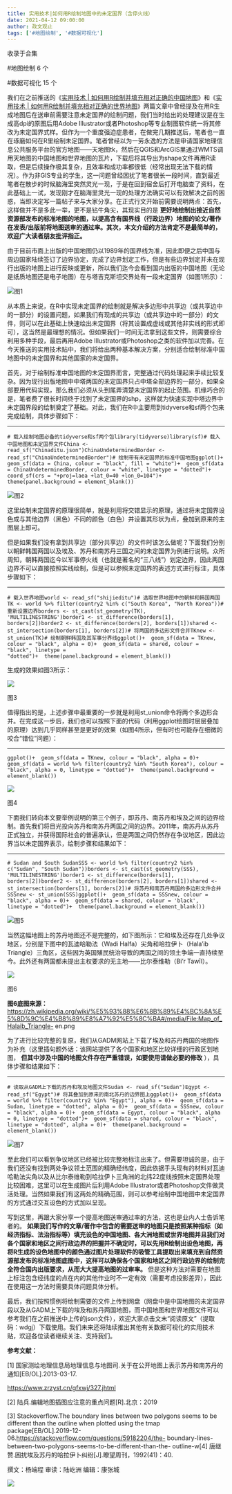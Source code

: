 ```yaml
---
title: 实用技术|如何用R绘制地图中的未定国界（含停火线）
date: 2021-04-12 09:00:00
author: 政文观止
tags: ['#地图绘制', '#数据可视化']
---
```



收录于合集

#地图绘制 6 个

#数据可视化 15 个

我们在之前推送的《[实用技术 |
如何用R绘制并填充相对正确的中国地图](http://mp.weixin.qq.com/s?__biz=MzI5ODY0MTQ1OA==&mid=2247488841&idx=1&sn=e160998fbc3b1ed3aab291c1114dcc27&chksm=eca3e414dbd46d028588f39940203e0beb4da7fe263ed9d589f40fd43a435402cf2ef0d648e5&scene=21#wechat_redirect)》和《[实用技术
|
如何用R绘制并填充相对正确的世界地图](http://mp.weixin.qq.com/s?__biz=MzI5ODY0MTQ1OA==&mid=2247488243&idx=1&sn=1934769d74dff81e24a07b12688c27cb&chksm=eca3e3aedbd46ab8fdb72def06ae5af91ebaa0866f87a0bcf662693270eab5360a554a6a1d0a&scene=21#wechat_redirect)》两篇文章中曾经提及在用R生成地图后在送审前需要注意未定国界的绘制问题，我们当时给出的处理建议是在生成高dpi的原图后用Adobe
Illustrator或者Photoshop等专业制图软件统一将其修改为未定国界式样。但作为一个重度强迫症患者，在做完几期推送后，笔者也一直在琢磨如何在R里绘制未定国界。笔者曾经以为一劳永逸的方法是申请国家地理信息公共服务平台的官方地图——天地图tk，然后在QGIS和ArcGIS里通过WMTS调用天地图的中国地图和世界地图的瓦片，下载后将其导出为shape文件再用R读取，但是后续操作极其复杂，且效率和成功率都很低（经常出现无法下载的情况）。作为非GIS专业的学生，这一问题曾经困扰了笔者很长一段时间，直到最近笔者在散步的时候脑海里突然灵光一现，于是在回到宿舍后打开电脑查了资料，在此基础上一试，发现刚才在脑海里灵光一现的处理方法确实可以有效解决之前的困惑，当即决定写一篇帖子来与大家分享。在正式行文开始前需要说明两点：首先，这样做并不是多此一举，更不是钻牛角尖，其现实目的是
**更好地绘制出接近自然资源部发布的标准地图的地图，以提高含有国界线（行政边界）地图的论文/著作在发表/出版前将地图送审的通过率。其次，本文介绍的方法肯定不是最简单的，欢迎广大读者朋友批评指正。**

  

由于目前市面上出版的中国地图仍以1989年的国界线为准，因此即便之后中国与周边国家陆续签订了边界协定，完成了边界划定工作，但是有些边界划定并未在现行出版的地图上进行反映或更新，所以我们迄今会看到国内出版的中国地图（无论是纸质地图还是电子地图）在与塔吉克斯坦交界处有一段未定国界（如图1所示）：

![](/images/140/2.png)图1

从本质上来说，在R中实现未定国界的绘制就是解决多边形中共享边（或共享边中的一部分）的设置问题，如果我们有现成的共享边（或共享边中的一部分）的文件，则可以在此基础上快速绘出未定国界（将其设置成虚线或其他非实线的形式即可），这当然是最理想的情况。但如果我们一时间无法拿到这些文件，则需要综合利用多种手段，最后再用Adobe
Illustrator或Photoshop之类的软件加以完善。在今天推送的实用技术贴中，我们将给出两种基本解决方案，分别适合绘制标准中国地图中的未定国界和其他国家的未定国界。  

  

首先，对于绘制标准中国地图的未定国界而言，完整通过代码处理起来手续比较复杂。因为现行出版地图中中塔两国的未定国界只占中塔全部边界的一部分，如果全部要用代码实现，那么我们必须从头到尾弄清楚未定国界的起止范围。机缘巧合的是，笔者费了很长时间终于找到了未定国界的shp，这样就为快速实现中塔边界中未定国界段的绘制奠定了基础。对此，我们在R中主要用到tidyverse和sf两个包来完成绘制，具体步骤如下：

  *   *   *   *   *   *   *   *   *   *   *   * 

    
    
    # 载入绘制地图必备的tidyverse和sf两个包library(tidyverse)library(sf)# 载入中国地图和未定国界文件China <- read_sf("Chinaditu.json")ChinaUndeterminedBorder <- read_sf("ChinaUndeterminedBorder")# 绘制带有未定国界的标准中国地图ggplot()+  geom_sf(data = China, colour = "black", fill = "white")+  geom_sf(data = ChinaUndeterminedBorder, colour = "white", linetype = "dotted")+  coord_sf(crs = "+proj=laea +lat_0=40 +lon_0=104")+  theme(panel.background = element_blank())

![](/images/140/3.png)图2

这里绘制未定国界的原理很简单，就是利用将交错显示的原理，通过将未定国界设色成与其他边界（黑色）不同的颜色（白色）并设置其形状为点，叠加到原来的主图层上即可。

  

但是如果我们没有拿到共享边（部分共享边）的文件时该怎么做呢？下面我们分别以朝鲜韩国两国以及埃及、苏丹和南苏丹三国之间的未定国界为例进行说明。众所周知，朝韩两国迄今以军事停火线（也就是著名的“三八线”）划定边界，因此两国边界不可以直接按照实线绘制，但是可以参照未定国界的表述方式进行标注，具体步骤如下：

  *   *   *   *   *   *   *   *   *   *   *   *   *   *   *   * 

    
    
    # 载入世界地图world <- read_sf("shijieditu")# 选取世界地图中的朝鲜和韩国两国TK <- world %>% filter(country2 %in% c("South Korea", "North Korea"))# 重新设置边界borders <- st_cast(st_geometry(TK), 'MULTILINESTRING')border1 <- st_difference(borders[1], borders[2])border2 <- st_difference(borders[2], borders[1])shared <- st_intersection(borders[1], borders[2])# 将两国的多边形文件合并TKnew <- st_union(TK)# 绘制朝鲜韩国及其军事分界线ggplot()+  geom_sf(data = TKnew, colour = "black", alpha = 0)+  geom_sf(data = shared, colour = "black", linetype = "dotted")+  theme(panel.background = element_blank())

生成的效果如图3所示：  

![](/images/140/4.png)

图3

  

值得指出的是，上述步骤中最重要的一步就是利用st_union命令将两个多边形合并。在完成这一步后，我们也可以按照下面的代码（利用ggplot绘图时层层叠加的原理）达到几乎同样甚至是更好的效果（如图4所示，但有时也可能存在细微的咬合“错位”问题）：

  *   *   *   * 

    
    
    ggplot()+  geom_sf(data = TKnew, colour = "black", alpha = 0)+  geom_sf(data = world %>% filter(country2 %in% "South Korea"), colour = "black", alpha = 0, linetype = "dotted")+  theme(panel.background = element_blank())

![](/images/140/5.png)

图4  

  

下面我们转向本文要举例说明的第三个例子，即苏丹、南苏丹和埃及之间的边界绘制。首先我们将目光投向苏丹和南苏丹两国之间的边界。2011年，南苏丹从苏丹正式独立，并获得国际社会的普遍承认，但是两国之间仍然存在争议地区，因此边界当以未定国界表示，绘制步骤和结果如下：

  *   *   *   *   *   *   *   *   *   *   *   * 

    
    
    # Sudan and South SudanSSS <- world %>% filter(country2 %in% c("Sudan", "South Sudan"))borders <- st_cast(st_geometry(SSS), 'MULTILINESTRING')border1 <- st_difference(borders[1], borders[2])border2 <- st_difference(borders[2], borders[1])shared <- st_intersection(borders[1], borders[2])# 将苏丹和南苏丹两国的多边形文件合并SSSnew <- st_union(SSS)ggplot()+  geom_sf(data = SSSnew, colour = "black", alpha = 0)+  geom_sf(data = shared, colour = 'black', linetype = "dotted")+  theme(panel.background = element_blank())

![](/images/140/6.png)图5

当然这幅地图上的苏丹地图还不是完整的，如下图所示：它和埃及还存在几处争议地区，分别是下图中的瓦迪哈勒法（Wadi Halfa）尖角和哈拉伊卜（Hala’ib
Triangle）三角区，这些因为英国殖民统治导致的两国之间的领土争端一直持续至今。此外还有两国都未提出主权要求的无主地——比尔泰维勒（Bi’r
Tawīl）。  

![](/images/140/7.png)

图6  

 **图6底图来源：**
https://zh.wikipedia.org/wiki/%E5%93%88%E6%8B%89%E4%BC%8A%E5%8D%9C%E4%B8%89%E8%A7%92%E5%8C%BA#/media/File:Map_of_Halaib_Triangle-
en.png  

  

为了进行比较完整的复原，我们从GADM网站上下载了埃及和苏丹两国的地图作为补充（这里插句题外话：该网站提供了各个国家和地区比较详细的行政区划地图，
**但其中涉及中国的地图文件存在严重错误，如要使用请做必要的修改** ），具体步骤和结果如下：

  *   *   *   *   *   *   *   *   *   *   * 

    
    
    # 读取从GADM上下载的苏丹和埃及地图文件Sudan <- read_sf("Sudan")Egypt <- read_sf("Egypt")# 将其叠加到原来的南北苏丹的边界图上ggplot()+  geom_sf(data = world %>% filter(country2 %in% "Egypt"), alpha = 0)+  geom_sf(data = Sudan, linetype = "dotted", alpha = 0)+  geom_sf(data = SSSnew, colour = "black", alpha = 0)+  geom_sf(data = Egypt, colour = "black", alpha = 0, linetype = "dotted")+  geom_sf(data = shared, colour = "black", linetype = "dotted", alpha = 0)+  theme(panel.background = element_blank())

![](/images/140/8.png)图7

至此我们可以看到争议地区已经被比较完整地标注出来了。但需要坦诚的是，由于我们还没有找到两处争议领土范围的精确经纬度，因此依据手头现有的材料对瓦迪哈勒法尖角以及从比尔泰维勒到哈拉伊卜三角洲的北纬22度线按照未定国界处理比较困难，这里可以在生成图片后利用Adobe
Illustrator或者Photoshop文件做灵活处理。当然如果我们有这两处的精确范围，则可以参考绘制中国地图中未定国界的方式通过交互设色的方式加以呈现。  

  

写到这里，再跟大家分享一个提高地图送审通过率的方法，这也是业内人士告诉笔者的。
**如果我们写作的文章/著作中包含的需要送审的地图只是按照某种指标（如经济指标、法治指标等）填充设色的中国地图、各大洲地图或世界地图并且我们对各个国家和地区之间行政边界的把握并不确定时，可以先用R绘制出设色地图，再将R生成的设色地图中的颜色通过图片处理软件的吸管工具提取出来填充到自然资源部发布的标准地图底图中，这样可以确保各个国家和地区之间行政边界的绘制完全符合国内出版要求，从而大大提高地图的过审率。**
但是这种方法对需要在地图上标注包含经纬度的点在内的其他作业时不一定有效（需要考虑投影差异），因此在使用这一方法时需要具体问题具体分析。  

  

最后，我们按照惯例将绘制需要的文件上传到网盘（网盘中是中国地图的未定国界段以及从GADM上下载的埃及和苏丹两国地图，而中国地图和世界地图文件可以参考我们在之前推送中上传的json文件），欢迎大家点击文末“阅读原文”（提取码：wdgj）下载使用。我们未来还将陆续推出其他有关数据可视化的实用技术贴，欢迎各位读者继续关注、支持我们。

  

 **参考文献：**

[1] 国家测绘地理信息局地理信息与地图司.关于在公开地图上表示苏丹和南苏丹的通知[EB/OL].2013-03-17.

https://www.zrzyst.cn/gfxwj/327.jhtml

[2] 陆兵.编辑地图插图应注意的重点问题[R].北京：2019

[3] Stackoverflow.The boundary lines between two polygons seems to be
different than the outline when plotted using the tmap
package[EB/OL].2019-12-06.https://stackoverflow.com/questions/59182204/the-
boundary-lines-between-two-polygons-seems-to-be-different-than-the-
outline-w[4] 唐继赞.困扰埃及苏丹的哈拉伊卜纠纷[J].瞭望周刊，1992(41)：40.  

撰文：杨端程 审读：陆屹洲 编辑：康张城

  

![](/images/140/9.jpeg)

  

